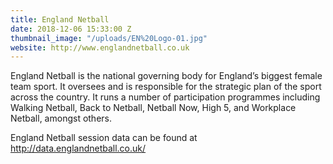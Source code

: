 ```yaml
---
title: England Netball
date: 2018-12-06 15:33:00 Z
thumbnail_image: "/uploads/EN%20Logo-01.jpg"
website: http://www.englandnetball.co.uk
---
```


England Netball is the national governing body for England’s biggest female team sport. It oversees and is responsible for the strategic plan of the sport across the country. It runs a number of participation programmes including Walking Netball, Back to Netball, Netball Now, High 5, and Workplace Netball, amongst others.

England Netball session data can be found at http://data.englandnetball.co.uk/
